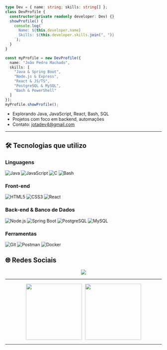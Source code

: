 
```typescript
type Dev = { name: string; skills: string[] };
class DevProfile {
  constructor(private readonly developer: Dev) {}
  showProfile() {
    console.log(`
      Name: ${this.developer.name}
      Skills: ${this.developer.skills.join(", ")}
    `);
  }
}

const myProfile = new DevProfile({
  name: "João Pedro Machado",
  skills: [
    "Java & Spring Boot",
    "Node.js & Express",
    "React & JS/TS",
    "PostgreSQL & MySQL",
    "Bash & PowerShell"
  ]
});
myProfile.showProfile();
```


-  Explorando Java, JavaScript, React, Bash, SQL
-  Projetos com foco em backend, automações 
-  Contato: jotadev4@gmail.com

---


## 🛠️ Tecnologias que utilizo

### **Linguagens**
![Java](https://img.shields.io/badge/Java-ED8B00?style=for-the-badge&logo=java&logoColor=white)
![JavaScript](https://img.shields.io/badge/JavaScript-F7DF1E?style=for-the-badge&logo=javascript&logoColor=black)
![C](https://img.shields.io/badge/C-00599C?style=for-the-badge&logo=c&logoColor=white)
![Bash](https://img.shields.io/badge/Bash-4EAA25?style=for-the-badge&logo=gnubash&logoColor=white)

### **Front-end**
![HTML5](https://img.shields.io/badge/HTML5-E34F26?style=for-the-badge&logo=html5&logoColor=white)
![CSS3](https://img.shields.io/badge/CSS3-1572B6?style=for-the-badge&logo=css3&logoColor=white)
![React](https://img.shields.io/badge/React-61DAFB?style=for-the-badge&logo=react&logoColor=black)

### **Back-end & Banco de Dados**
![Node.js](https://img.shields.io/badge/Node.js-339933?style=for-the-badge&logo=nodedotjs&logoColor=white)
![Spring Boot](https://img.shields.io/badge/SpringBoot-6DB33F?style=for-the-badge&logo=springboot&logoColor=white)
![PostgreSQL](https://img.shields.io/badge/PostgreSQL-316192?style=for-the-badge&logo=postgresql&logoColor=white)
![MySQL](https://img.shields.io/badge/MySQL-4479A1?style=for-the-badge&logo=mysql&logoColor=white)

### **Ferramentas**
![Git](https://img.shields.io/badge/Git-F05032?style=for-the-badge&logo=git&logoColor=white)
![Postman](https://img.shields.io/badge/Postman-FF6C37?style=for-the-badge&logo=postman&logoColor=white)
![Docker](https://img.shields.io/badge/Docker-2496ED?style=for-the-badge&logo=docker&logoColor=white)

## 🌐 Redes Sociais

<div align="center">
  <a href="https://www.linkedin.com/in/joão-pedro-machado-85714226a/" target="_blank">
    <img src="https://img.shields.io/badge/-LinkedIn-%230077B5?style=for-the-badge&logo=linkedin&logoColor=white" />
  </a>
</div>

---

<div align="center">
  <a href="https://github.com/stdinJ" style="display: flex; justify-content: center; gap: 10px;">
    <img height="180em" src="https://github-readme-stats.vercel.app/api?username=stdinJ&show_icons=true&theme=dracula&include_all_commits=true&count_private=true"/>
    <img height="180em" src="https://github-readme-stats.vercel.app/api/top-langs/?username=stdinJ&layout=compact&langs_count=7&theme=dracula"/>
  </a>
</div>

---




